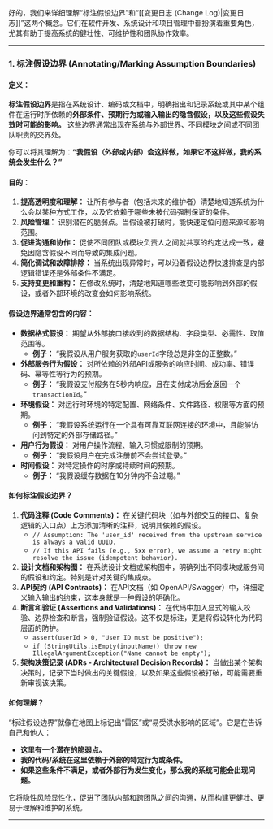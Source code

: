 好的，我们来详细理解“标注假设边界”和“[[变更日志 (Change Log)|变更日志]]”这两个概念。它们在软件开发、系统设计和项目管理中都扮演着重要角色，尤其有助于提高系统的健壮性、可维护性和团队协作效率。

---

### 1. 标注假设边界 (Annotating/Marking Assumption Boundaries)

#### **定义：**

**标注假设边界**是指在系统设计、编码或文档中，明确指出和记录系统或其中某个组件在运行时所依赖的**外部条件、预期行为或输入输出的隐含假设，以及这些假设失效时可能的影响。** 这些边界通常出现在系统与外部世界、不同模块之间或不同团队职责的交界处。

你可以将其理解为：**“我假设（外部或内部）会这样做，如果它不这样做，我的系统会发生什么？”**

#### **目的：**

1. **提高透明度和理解：** 让所有参与者（包括未来的维护者）清楚地知道系统为什么会以某种方式工作，以及它依赖于哪些未被代码强制保证的条件。
2. **风险管理：** 识别潜在的脆弱点。当假设被打破时，能快速定位问题来源和影响范围。
3. **促进沟通和协作：** 促使不同团队或模块负责人之间就共享的约定达成一致，避免因隐含假设不同而导致的集成问题。
4. **简化调试和故障排除：** 当系统出现异常时，可以沿着假设边界快速排查是内部逻辑错误还是外部条件不满足。
5. **支持变更和重构：** 在修改系统时，清楚地知道哪些改变可能影响到外部的假设，或者外部环境的改变会如何影响系统。

#### **假设边界通常包含的内容：**

- **数据格式假设：** 期望从外部接口接收到的数据结构、字段类型、必需性、取值范围等。
    - **例子：** “我假设从用户服务获取的`userId`字段总是非空的正整数。”
- **外部服务行为假设：** 对所依赖的外部API或服务的响应时间、成功率、错误码、幂等性等行为的预期。
    - **例子：** “我假设支付服务在5秒内响应，且在支付成功后会返回一个`transactionId`。”
- **环境假设：** 对运行时环境的特定配置、网络条件、文件路径、权限等方面的预期。
    - **例子：** “我假设系统运行在一个具有可靠互联网连接的环境中，且能够访问到特定的外部存储路径。”
- **用户行为假设：** 对用户操作流程、输入习惯或限制的预期。
    - **例子：** “我假设用户在完成注册前不会尝试登录。”
- **时间假设：** 对特定操作的时序或持续时间的预期。
    - **例子：** “我假设缓存数据在10分钟内不会过期。”

#### **如何标注假设边界？**

1. **代码注释 (Code Comments)：** 在关键代码块（如与外部交互的接口、复杂逻辑的入口点）上方添加清晰的注释，说明其依赖的假设。
    - `// Assumption: The 'user_id' received from the upstream service is always a valid UUID.`
    - `// If this API fails (e.g., 5xx error), we assume a retry might resolve the issue (idempotent behavior).`
2. **设计文档和架构图：** 在系统设计文档或架构图中，明确列出不同模块或服务间的假设和约定。特别是针对关键的集成点。
3. **API契约 (API Contracts)：** 在API文档（如 OpenAPI/Swagger）中，详细定义输入输出的约束，这本身就是一种假设的明确化。
4. **断言和验证 (Assertions and Validations)：** 在代码中加入显式的输入校验、边界检查和断言，强制验证假设。这不仅是标注，更是将假设转化为代码层面的防护。
    - `assert(userId > 0, "User ID must be positive");`
    - `if (StringUtils.isEmpty(inputName)) throw new IllegalArgumentException("Name cannot be empty");`
5. **架构决策记录 (ADRs - Architectural Decision Records)：** 当做出某个架构决策时，记录下当时做出的关键假设，以及如果这些假设被打破，可能需要重新审视该决策。

#### **如何理解？**

“标注假设边界”就像在地图上标记出“雷区”或“易受洪水影响的区域”。它是在告诉自己和他人：

- **这里有一个潜在的脆弱点。**
- **我的代码/系统在这里依赖于外部的特定行为或条件。**
- **如果这些条件不满足，或者外部行为发生变化，那么我的系统可能会出现问题。**

它将隐性风险显性化，促进了团队内部和跨团队之间的沟通，从而构建更健壮、更易于理解和维护的系统。

---


